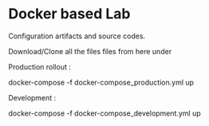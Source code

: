 # Docker based Lab
Configuration artifacts and source codes.

Download/Clone all the files files from here under 



Production rollout :

docker-compose -f docker-compose_production.yml up

Development :

docker-compose -f docker-compose_development.yml up

